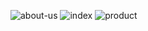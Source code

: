 ![about-us](https://user-images.githubusercontent.com/66293052/123017860-23156980-d3d6-11eb-846a-c27188468862.png)
![index](https://user-images.githubusercontent.com/66293052/123017861-24469680-d3d6-11eb-878e-2d5a66b0b4e3.png)
![product](https://user-images.githubusercontent.com/66293052/123017862-24469680-d3d6-11eb-9686-80361eb03735.png)
